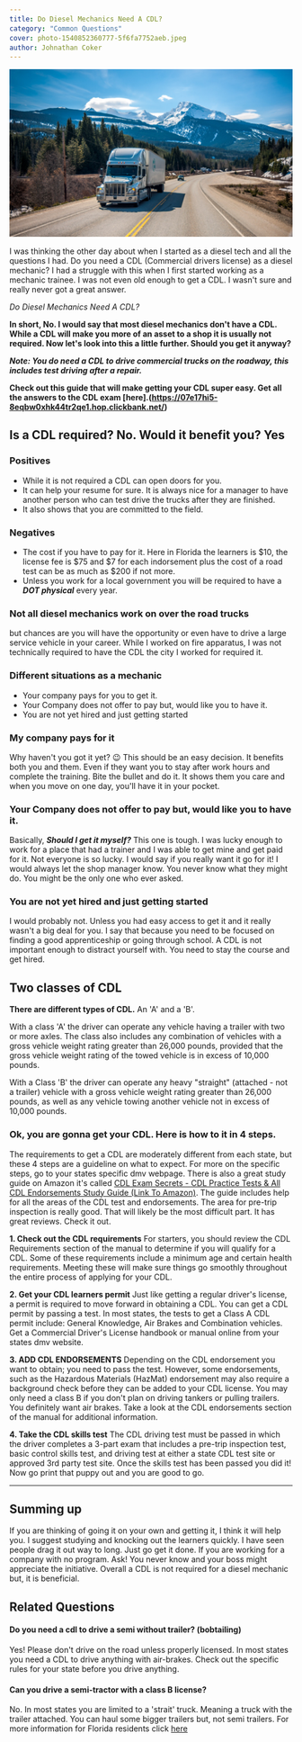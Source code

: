 ```yaml
---
title: Do Diesel Mechanics Need A CDL?
category: "Common Questions"
cover: photo-1540852360777-5f6fa7752aeb.jpeg
author: Johnathan Coker
---
```


![unsplash.com](./photo-1540852360777-5f6fa7752aeb.jpeg)

I was thinking the other day about when I started as a diesel tech and all the questions I had. Do you need a CDL (Commercial drivers license) as a diesel mechanic? I had a struggle with this when I first started working as a mechanic trainee. I was not even old enough to get a CDL. I wasn't sure and really never got a great answer.

_Do Diesel Mechanics Need A CDL?_

**In short, No. I would say that most diesel mechanics don't have a CDL. While a CDL will make you more of an asset to a shop it is usually not required. Now let's look into this a little further. Should you get it anyway?**

**_Note: You do need a CDL to drive commercial trucks on the roadway, this includes test driving after a repair._**

**Check out this guide that will make getting your CDL super easy. Get all the answers to the CDL exam [here].(<https://07e17hi5-8eqbw0xhk44tr2qe1.hop.clickbank.net/>)**

## Is a CDL required? No. Would it benefit you? Yes

### Positives

- While it is not required a CDL can open doors for you.
- It can help your resume for sure. It is always nice for a manager to have another person who can test drive the trucks after they are finished.
- It also shows that you are committed to the field.

### Negatives

- The cost if you have to pay for it. Here in Florida the learners is $10, the license fee is $75 and $7 for each indorsement plus the cost of a road test can be as much as $200 if not more.
- Unless you work for a local government you will be required to have a **_DOT physical_** every year.

### Not all diesel mechanics work on over the road trucks

but chances are you will have the opportunity or even have to drive a large service vehicle in your career. While I worked on fire apparatus, I was not technically required to have the CDL the city I worked for required it.

### Different situations as a mechanic

- Your company pays for you to get it.
- Your Company does not offer to pay but, would like you to have it.
- You are not yet hired and just getting started

### My company pays for it

Why haven't you got it yet? 😉 This should be an easy decision. It benefits both you and them. Even if they want you to stay after work hours and complete the training. Bite the bullet and do it. It shows them you care and when you move on one day, you'll have it in your pocket.

### Your Company does not offer to pay but, would like you to have it.

Basically, **_Should I get it myself?_** This one is tough. I was lucky enough to work for a place that had a trainer and I was able to get mine and get paid for it. Not everyone is so lucky. I would say if you really want it go for it! I would always let the shop manager know. You never know what they might do. You might be the only one who ever asked.

### You are not yet hired and just getting started

I would probably not. Unless you had easy access to get it and it really wasn't a big deal for you. I say that because you need to be focused on finding a good apprenticeship or going through school. A CDL is not important enough to distract yourself with. You need to stay the course and get hired.

## Two classes of CDL

**There are different types of CDL.** An 'A' and a 'B'.

With a class 'A' the driver can operate any vehicle having a trailer with two or more axles. The class also includes any combination of vehicles with a gross vehicle weight rating greater than 26,000 pounds, provided that the gross vehicle weight rating of the towed vehicle is in excess of 10,000 pounds.

With a Class 'B' the driver can operate any heavy "straight" (attached - not a trailer) vehicle with a gross vehicle weight rating greater than 26,000 pounds, as well as any vehicle towing another vehicle not in excess of 10,000 pounds.

### Ok, you are gonna get your CDL. Here is how to it in 4 steps.

The requirements to get a CDL are moderately different from each state, but these 4 steps are a guideline on what to expect. For more on the specific steps, go to your states specific dmv webpage. There is also a great study guide on Amazon it's called [CDL Exam Secrets - CDL Practice Tests & All CDL Endorsements Study Guide (Link To Amazon)](https://amzn.to/2PIwiks). The guide includes help for all the areas of the CDL test and endorsements. The area for pre-trip inspection is really good. That will likely be the most difficult part. It has great reviews. Check it out.

**1. Check out the CDL requirements**
For starters, you should review the CDL Requirements section of the manual to determine if you will qualify for a CDL. Some of these requirements include a minimum age and certain health requirements. Meeting these will make sure things go smoothly throughout the entire process of applying for your CDL.

**2. Get your CDL learners permit**
Just like getting a regular driver's license, a permit is required to move forward in obtaining a CDL. You can get a CDL permit by passing a test. In most states, the tests to get a Class A CDL permit include: General Knowledge, Air Brakes and Combination vehicles. Get a Commercial Driver's License handbook or manual online from your states dmv website.

**3. ADD CDL ENDORSEMENTS**
Depending on the CDL endorsement you want to obtain; you need to pass the test. However, some endorsements, such as the Hazardous Materials (HazMat) endorsement may also require a background check before they can be added to your CDL license. You may only need a class B if you don't plan on driving tankers or pulling trailers. You definitely want air brakes. Take a look at the CDL endorsements section of the manual for additional information.

**4. Take the CDL skills test**
The CDL driving test must be passed in which the driver completes a 3-part exam that includes a pre-trip inspection test, basic control skills test, and driving test at either a state CDL test site or approved 3rd party test site. Once the skills test has been passed you did it! Now go print that puppy out and you are good to go.

---

## Summing up

If you are thinking of going it on your own and getting it, I think it will help you. I suggest studying and knocking out the learners quickly. I have seen people drag it out way to long. Just go get it done. If you are working for a company with no program. Ask! You never know and your boss might appreciate the initiative. Overall a CDL is not required for a diesel mechanic but, it is beneficial.

## Related Questions

#### Do you need a cdl to drive a semi without trailer? (bobtailing)

Yes! Please don't drive on the road unless properly licensed. In most states you need a CDL to drive anything with air-brakes. Check out the specific rules for your state before you drive anything.

#### Can you drive a semi-tractor with a class B license?

No. In most states you are limited to a 'strait' truck. Meaning a truck with the trailer attached. You can haul some bigger trailers but, not semi trailers. For more information for Florida residents click [here](https://www.flhsmv.gov/driver-licenses-id-cards/commercial-motor-vehicle-drivers/commercial-driver-license/)

